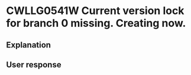 # CWLLG0541W Current version lock for branch 0 missing. Creating now.

## Explanation

## User response